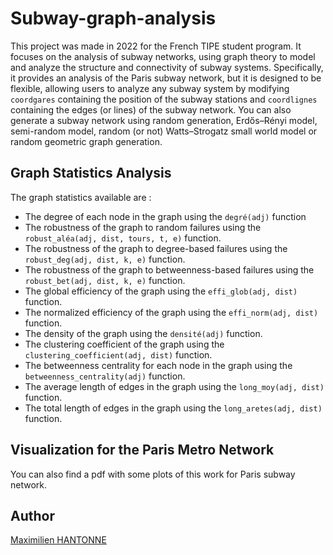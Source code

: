 # Subway-graph-analysis

This project was made in 2022 for the French TIPE student program. It focuses on the analysis of subway networks, using graph theory to model and analyze the structure and connectivity of subway systems. Specifically, it provides an analysis of the Paris subway network, but it is designed to be flexible, allowing users to analyze any subway system by modifying `coordgares` containing the position of the subway stations and `coordlignes` containing the edges (or lines) of the subway network. You can also generate a subway network using random generation, Erdős–Rényi model, semi-random model, random (or not) Watts–Strogatz small world model or random geometric graph generation. 

## Graph Statistics Analysis

The graph statistics available are :
- The degree of each node in the graph using the `degré(adj)` function
- The robustness of the graph to random failures using the `robust_aléa(adj, dist, tours, t, e)` function.
- The robustness of the graph to degree-based failures using the `robust_deg(adj, dist, k, e)` function.
- The robustness of the graph to betweenness-based failures using the `robust_bet(adj, dist, k, e)` function.
- The global efficiency of the graph using the `effi_glob(adj, dist)` function.
- The normalized efficiency of the graph using the `effi_norm(adj, dist)` function.
- The density of the graph using the `densité(adj)` function.
- The clustering coefficient of the graph using the `clustering_coefficient(adj, dist)` function.
- The betweenness centrality for each node in the graph using the `betweenness_centrality(adj)` function.
- The average length of edges in the graph using the `long_moy(adj, dist)` function.
- The total length of edges in the graph using the `long_aretes(adj, dist)` function.

## Visualization for the Paris Metro Network

You can also find a pdf with some plots of this work for Paris subway network.

## Author

[Maximilien HANTONNE](https://github.com/Maximilien-Hantonne)
